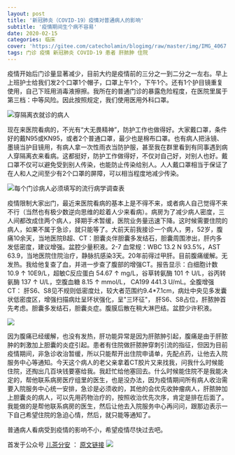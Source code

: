 ```yaml
---
layout: post
title: '新冠肺炎（COVID-19）疫情对普通病人的影响'
subtitle: '疫情期间生个病不容易'
date: 2020-02-15
categories: 临床
cover: 'https://gitee.com/catecholamin/blogimg/raw/master/img/IMG_4067.JPG'
tags: 门诊 疫情 新冠肺炎 COVID-19 患者 肝脓肿 住院
---
```

疫情开始后门诊量显著减少，目前大约是疫情前的三分之一到二分之一左右。早上上班护士给我们发2个口罩1个帽子，口罩上午1个，下午1个。还有1个护目镜重复使用，自己下班用消毒液擦擦。我所在的普通门诊的暴露危险程度，在医院里属于第三档：中等风险。因此按照规定，我们使用医用外科口罩。

![](https://gitee.com/catecholamin/blogimg/raw/master/img/病人穿防护服.jpg "穿隔离衣就诊的病人")


现在来医院看病的，不光有“大无畏精神”，防护工作也做得好。大家戴口罩，条件好的戴N95或KN95，或者2个普通口罩，最少也是棉布口罩。也有病人把泳镜、墨镜当护目镜用，有病人拿一次性雨衣当防护服，甚至我在群里看到有同事遇到病人穿隔离衣来看病。这都挺好，防护工作做得好，不仅对自己好，对别人也好。戴口罩不仅可以避免受到别人传染，也能防止传染给别人。人人戴口罩相当于保证了在人和人之间至少有2个口罩的屏障，可以相当程度地减少传染。

![](https://gitee.com/catecholamin/blogimg/raw/master/img/流行病学调查表.jpg "每个门诊病人必须填写的流行病学调查表")

疫情限制大家出门，最近来医院看病的基本上是不得不来，或者病人自己觉得不来不行（当然也有极少数逆向思维的趁着人少来看病）。病房为了减少病人密度，三人间都改成住两个病人，择期手术暂缓，医院业务量迅速下降。这时候需要住院的病人，如果不属于急诊，就只能等了。大前天前我接诊一个病人，男，52岁，腹痛10余天，当地医院B超、CT：胆囊炎伴胆囊多发结石，胆囊周围渗出，肝内多发低密度，建议增强。盆腔少量积液。2-7 血常规：WBC 13.2 N 93.5%，AST 63.9，当地医院住院治疗，静脉抗感染3天。20年前得过甲肝。目前腹痛缓解。无发热。我给他复查了血，并进一步查了腹部的增强CT。报告显示：白细胞计数 10.9 ↑ 10E9/L，超敏C反应蛋白 54.67 ↑ mg/L，谷草转氨酶 101 ↑ U/L，谷丙转氨酶 137 ↑ U/L，空腹血糖 8.15 ↑ mmol/L， CA199 441.3 U/mL。全腹增强CT： 肝S6、S8见不规则低密度灶，较大者范围约9.4*7.1cm，病灶中央见多发囊状低密度区，增强扫描病灶呈环状强化，呈"三环征"， 肝S6、S8占位，肝脓肿首先考虑。胆囊多发结石，胆囊炎症。腹膜后散在稍大淋巴结。盆腔少许积液。

![](https://gitee.com/catecholamin/blogimg/raw/master/img/肝脓肿.jpg)

因为腹痛已经缓解，也没有发热，肝功能异常是因为肝脓肿引起，腹痛是由于肝脓肿的刺激加上胆囊的炎症引起。患者有住院做肝脓肿穿刺引流的指征，但因为目前疫情期间，非急诊收治暂缓，所以只能帮开出住院申请单，先配点药，让他去入院服务中心等通知。今天这个病人的老父亲拿着CT胶片又来找我，问我什么时候能住院，还掏出几百块钱要塞给我。我赶忙给他塞回去。什么时候能住院不是我能决定的，帮他联系病房医疗组里的医生，也是没办法，因为疫情期间所有病人收治需要入院服务中心统一安排，急诊是必须收的，其他的会优先收肿瘤病人，肝脓肿加上胆囊炎的病人，可以先用药物治疗的，按照收治优先次序，肯定是排在后面了。我能做的是帮他联系病房的医生，然后让他去入院服务中心再问问，跟那边表示一下自己希望住院的急迫心情，然后，就只能等通知了。

普通病人看病受到疫情的影响不小，希望疫情尽快过去吧。
<!-- 4EA33B-->

首发于公众号  [儿茶分安](https://mp.weixin.qq.com/mp/profile_ext?action=home&__biz=MzA4MDQxMTk2Mg==&scene=124#wechat_redirect)   ：   [原文链接](https://mp.weixin.qq.com/s?__biz=MzA4MDQxMTk2Mg==&mid=2649113519&idx=1&sn=f9e17cd408a7892ec0c9c004deb4545e&chksm=87b64ffab0c1c6ec4fa2d4609b827fc11f377dc5499cbc8c433a5da8eab5b691d72dc5314b0a&token=83357096&lang=zh_CN#rd)
![](https://gitee.com/catecholamin/blogimg/raw/master/img/微信公众号.jpg)

